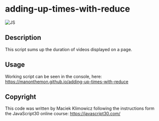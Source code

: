 # adding-up-times-with-reduce

![JS](https://img.shields.io/badge/JavaScript-323330?style=for-the-badge&logo=javascript&logoColor=F7DF1E) 

## Description

This script sums up the duration of videos displayed on a page. 

## Usage

Working script can be seen in the console, here: https://manonthemon.github.io/adding-up-times-with-reduce

## Copyright

This code was written by Maciek Klimowicz following the instructions form the JavaScript30 online course: https://javascript30.com/